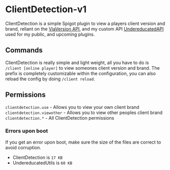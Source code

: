 # ClientDetection-v1

ClientDetection is a simple Spigot plugin to view a players client version and brand, reliant on the [ViaVersion API](https://www.spigotmc.org/resources/viaversion.19254/), and my custom API [UndereducatedAPI](http://rotf.lol/undereducateapi) used for my public, and upcoming plugins.

## Commands

ClientDetection is really simple and light weight, all you have to do is `/client [online player]` to view someones client version and brand. The prefix is completely customizable within the configuration, you can also reload the config by doing `/client reload`.

## Permissions

`clientdetection.use` - Allows you to view your own client brand<br>
`clientdetection.viewother` - Allows you to view other peoples client brand<br>
`clientdetection.*` - All ClientDetection permissions

### Errors upon boot

If you get an error upon boot, make sure the size of the files are correct to avoid corruption. 
- ClientDetection is `17 KB`
- UndereducatedUtils is `60 KB`
